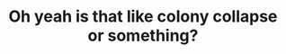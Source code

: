 ---
layout: post
title: Oh yeah is that like colony collapse or something?
image: /img/EAlvey_MolaSketch2014.png
---